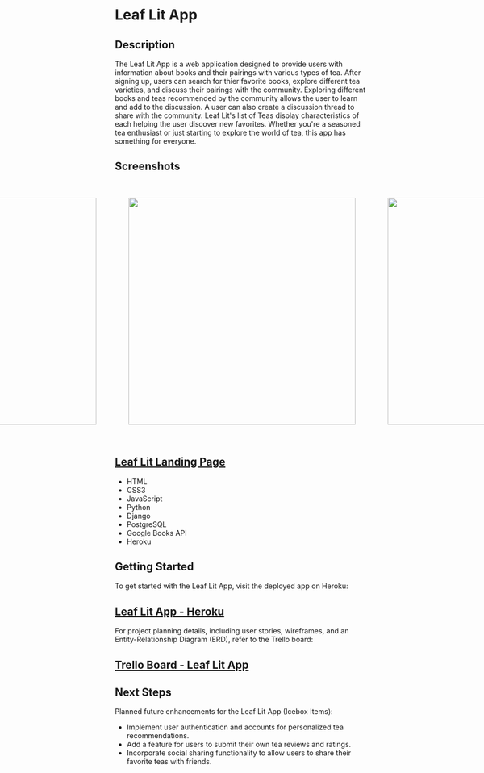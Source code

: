 # Leaf Lit App

## Description

The Leaf Lit App is a web application designed to provide users with information about books and their pairings with various types of tea.
After signing up, users can search for thier favorite books, explore different tea varieties, and discuss their pairings with the community. Exploring different books and teas recommended by the community allows the user to learn and add to the discussion. A user can also create a discussion thread to share with the community. Leaf Lit's list of Teas display characteristics of each helping the user discover new favorites. Whether you're a seasoned tea enthusiast or just starting to explore the world of tea, this app has something for everyone.


## Screenshots

<section style="display: flex; justify-content: center;">
    <img src="https://onedrive.live.com/embed?resid=B3BE4823163C1D5B%21218&authkey=%21AESgI2lEdnoC4rI&width=455&height=685" height="450px" width="auto" style="display: inline-block; margin: 2rem;">
    <img src="https://onedrive.live.com/embed?resid=B3BE4823163C1D5B%21222&authkey=%21AIsOrhtrIrGwKVQ&width=453&height=684" height="450px" width="auto" style="display: inline-block; margin: 2rem;">
    <img src="https://onedrive.live.com/embed?resid=B3BE4823163C1D5B%21219&authkey=%21AJEcAXkWy1Gxj2k&width=457&height=685" height="450px" width="auto" style="display: inline-block; margin: 2rem;">
    <img src="https://onedrive.live.com/embed?resid=B3BE4823163C1D5B%21213&authkey=%21ADLtFVRGkAAocA8&width=451&height=684" height="450px" width="auto" style="display: inline-block; margin: 2rem;">
    <img src="https://onedrive.live.com/embed?resid=B3BE4823163C1D5B%21221&authkey=%21AG7HTGc-pB4W12w&width=452&height=686" height="450px" width="auto" style="display: inline-block; margin: 2rem;">
    <img src="https://onedrive.live.com/embed?resid=B3BE4823163C1D5B%21215&authkey=%21AE-Onk0BqrsoKxY&width=455&height=682" height="450px" width="auto" style="display: inline-block; margin: 2rem;">
    <img src="https://onedrive.live.com/embed?resid=B3BE4823163C1D5B%21223&authkey=%21AIASHcdanAi0urY&width=451&height=686" height="450px" width="auto" style="display: inline-block; margin: 2rem;">
    <img src="https://onedrive.live.com/embed?resid=B3BE4823163C1D5B%21217&authkey=%21ACIZnIntNUrmQn4&width=453&height=684" height="450px" width="auto" style="display: inline-block; margin: 2rem;">
    <img src="https://onedrive.live.com/embed?resid=B3BE4823163C1D5B%21216&authkey=%21AEP5CyG8ELb_Hrc&width=450&height=683" height="450px" width="auto" style="display: inline-block; margin: 2rem;">
    <img src="https://onedrive.live.com/embed?resid=B3BE4823163C1D5B%21214&authkey=%21AF3osHcQeT0nOUU&width=454&height=682" height="450px" width="auto" style="display: inline-block; margin: 2rem;">
    <img src="https://onedrive.live.com/embed?resid=B3BE4823163C1D5B%21224&authkey=%21ACWkOSZpytqGWeE&width=455&height=683" height="450px" width="auto" style="display: inline-block; margin: 2rem;">
</section>

## [Leaf Lit Landing Page](https://leaflit-3bc5fa4fe5ca.herokuapp.com/)
- HTML
- CSS3
- JavaScript
- Python
- Django
- PostgreSQL
- Google Books API
- Heroku


## Getting Started

To get started with the Leaf Lit App, visit the deployed app on Heroku:

## [Leaf Lit App - Heroku](https://leaflit-3bc5fa4fe5ca.herokuapp.com/)

For project planning details, including user stories, wireframes, and an Entity-Relationship Diagram (ERD), refer to the Trello board:

## [Trello Board - Leaf Lit App](https://trello.com/b/vjQHYjbG/project4-tea)


## Next Steps

Planned future enhancements for the Leaf Lit App (Icebox Items):

* Implement user authentication and accounts for personalized tea recommendations.
*  Add a feature for users to submit their own tea reviews and ratings.
*  Incorporate social sharing functionality to allow users to share their favorite teas with friends.
 <br>
 <br>
